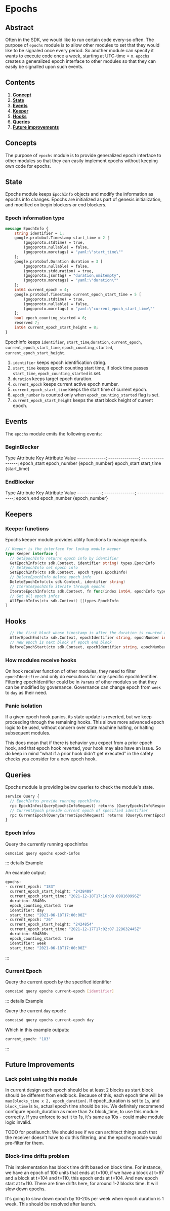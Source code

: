 # Epochs

## Abstract

Often in the SDK, we would like to run certain code every-so often. The
purpose of `epochs` module is to allow other modules to set that they
would like to be signaled once every period. So another module can
specify it wants to execute code once a week, starting at UTC-time = x.
`epochs` creates a generalized epoch interface to other modules so that
they can easily be signalled upon such events.

## Contents

1. **[Concept](#concepts)**
2. **[State](#state)**
3. **[Events](#events)**
4. **[Keeper](#keeper)**
5. **[Hooks](#hooks)**
6. **[Queries](#queries)**
7. **[Future improvements](#future-improvements)**

## Concepts

The purpose of `epochs` module is to provide generalized epoch interface
to other modules so that they can easily implement epochs without
keeping own code for epochs.

## State

Epochs module keeps `EpochInfo` objects and modify the information as
epochs info changes. Epochs are initialized as part of genesis
initialization, and modified on begin blockers or end blockers.

### Epoch information type

```protobuf
message EpochInfo {
    string identifier = 1;
    google.protobuf.Timestamp start_time = 2 [
        (gogoproto.stdtime) = true,
        (gogoproto.nullable) = false,
        (gogoproto.moretags) = "yaml:\"start_time\""
    ];
    google.protobuf.Duration duration = 3 [
        (gogoproto.nullable) = false,
        (gogoproto.stdduration) = true,
        (gogoproto.jsontag) = "duration,omitempty",
        (gogoproto.moretags) = "yaml:\"duration\""
    ];
    int64 current_epoch = 4;
    google.protobuf.Timestamp current_epoch_start_time = 5 [
        (gogoproto.stdtime) = true,
        (gogoproto.nullable) = false,
        (gogoproto.moretags) = "yaml:\"current_epoch_start_time\""
    ];
    bool epoch_counting_started = 6;
    reserved 7;
    int64 current_epoch_start_height = 8;
}
```

EpochInfo keeps `identifier`, `start_time`,`duration`, `current_epoch`,
`current_epoch_start_time`, `epoch_counting_started`,
`current_epoch_start_height`.

1. `identifier` keeps epoch identification string.
2. `start_time` keeps epoch counting start time, if block time passes
    `start_time`, `epoch_counting_started` is set.
3. `duration` keeps target epoch duration.
4. `current_epoch` keeps current active epoch number.
5. `current_epoch_start_time` keeps the start time of current epoch.
6. `epoch_number` is counted only when `epoch_counting_started` flag is
    set.
7. `current_epoch_start_height` keeps the start block height of current
    epoch.

## Events

The `epochs` module emits the following events:

### BeginBlocker

  Type           Attribute Key   Attribute Value
  --------------; ---------------; -----------------;
  epoch\_start   epoch\_number   {epoch\_number}
  epoch\_start   start\_time     {start\_time}

### EndBlocker

  Type         Attribute Key   Attribute Value
  ------------; ---------------; -----------------;
  epoch\_end   epoch\_number   {epoch\_number}

## Keepers

### Keeper functions

Epochs keeper module provides utility functions to manage epochs.

```go
// Keeper is the interface for lockup module keeper
type Keeper interface {
  // GetEpochInfo returns epoch info by identifier
  GetEpochInfo(ctx sdk.Context, identifier string) types.EpochInfo
  // SetEpochInfo set epoch info
  SetEpochInfo(ctx sdk.Context, epoch types.EpochInfo) 
  // DeleteEpochInfo delete epoch info
  DeleteEpochInfo(ctx sdk.Context, identifier string)
  // IterateEpochInfo iterate through epochs
  IterateEpochInfo(ctx sdk.Context, fn func(index int64, epochInfo types.EpochInfo) (stop bool))
  // Get all epoch infos
  AllEpochInfos(ctx sdk.Context) []types.EpochInfo
}
```

## Hooks

<!-- markdownlint-disable MD013 -->
```go
  // the first block whose timestamp is after the duration is counted as the end of the epoch
  AfterEpochEnd(ctx sdk.Context, epochIdentifier string, epochNumber int64)
  // new epoch is next block of epoch end block
  BeforeEpochStart(ctx sdk.Context, epochIdentifier string, epochNumber int64)
```

### How modules receive hooks

On hook receiver function of other modules, they need to filter
`epochIdentifier` and only do executions for only specific
epochIdentifier. Filtering epochIdentifier could be in `Params` of other
modules so that they can be modified by governance. Governance can
change epoch from `week` to `day` as their need.

### Panic isolation

If a given epoch hook panics, its state update is reverted, but we keep
proceeding through the remaining hooks. This allows more advanced epoch
logic to be used, without concern over state machine halting, or halting
subsequent modules.

This does mean that if there is behavior you expect from a prior epoch
hook, and that epoch hook reverted, your hook may also have an issue. So
do keep in mind "what if a prior hook didn't get executed" in the safety
checks you consider for a new epoch hook.


## Queries

Epochs module is providing below queries to check the module's state.

<!-- markdownlint-disable MD013 -->
```protobuf
service Query {
  // EpochInfos provide running epochInfos
  rpc EpochInfos(QueryEpochsInfoRequest) returns (QueryEpochsInfoResponse) {}
  // CurrentEpoch provide current epoch of specified identifier
  rpc CurrentEpoch(QueryCurrentEpochRequest) returns (QueryCurrentEpochResponse) {}
}
```

### Epoch Infos

Query the currently running epochInfos

```sh
osmosisd query epochs epoch-infos
```
::: details Example

An example output:

```sh
epochs:
- current_epoch: "183"
  current_epoch_start_height: "2438409"
  current_epoch_start_time: "2021-12-18T17:16:09.898160996Z"
  duration: 86400s
  epoch_counting_started: true
  identifier: day
  start_time: "2021-06-18T17:00:00Z"
- current_epoch: "26"
  current_epoch_start_height: "2424854"
  current_epoch_start_time: "2021-12-17T17:02:07.229632445Z"
  duration: 604800s
  epoch_counting_started: true
  identifier: week
  start_time: "2021-06-18T17:00:00Z"
```
:::

### Current Epoch

Query the current epoch by the specified identifier

```sh
osmosisd query epochs current-epoch [identifier]
```

::: details Example

Query the current `day` epoch:

```sh
osmosisd query epochs current-epoch day
```

Which in this example outputs:

```sh
current_epoch: "183"
```
:::

## Future Improvements

### Lack point using this module

In current design each epoch should be at least 2 blocks as start block
should be different from endblock. Because of this, each epoch time will
be `max(blocks_time x 2, epoch_duration)`. If epoch\_duration is set to
`1s`, and `block_time` is `5s`, actual epoch time should be `10s`. We
definitely recommend configure epoch\_duration as more than 2x
block\_time, to use this module correctly. If you enforce to set it to
1s, it's same as 10s - could make module logic invalid.

TODO for postlaunch: We should see if we can architect things such that
the receiver doesn't have to do this filtering, and the epochs module
would pre-filter for them.

### Block-time drifts problem

This implementation has block time drift based on block time. For
instance, we have an epoch of 100 units that ends at t=100, if we have a
block at t=97 and a block at t=104 and t=110, this epoch ends at t=104.
And new epoch start at t=110. There are time drifts here, for around 1-2
blocks time. It will slow down epochs.

It's going to slow down epoch by 10-20s per week when epoch duration is
1 week. This should be resolved after launch.